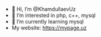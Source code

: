 - 👋 Hi, I’m @KhamdullaevUz
- 👀 I’m interested in php, c++, mysql
- 🌱 I’m currently learning mysql
- My website: https://mypage.uz
